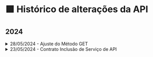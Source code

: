 # 🟩 Histórico de alterações da API

## 2024

<details>

<summary>28/05/2024 - Ajuste do Método GET</summary>

O método **/api/Documento/Get** da API integração, foi alterado para retornar o valor dos campos customizados dos documentos, retirando os espaços no início e no fim de campos cadastrados incorretamente, também serão removidos espaços duplos entre o conteúdo dos campos.

Foi criado o parâmetro **RemoverEspacos** que poderá ter valor **true** ou **false**, não obrigatório. &#x20;

Quando o parâmetro **RemoverEspacos** for enviado como **true**, então a API irá tratar o retorno para:&#x20;

* Retirar todos os espaços no início e no final de cada campo customizado e de lista;&#x20;
* Retirar espaços maiores que duplos entre os conteúdos dos campos customizados e de lista.&#x20;

<img src="../.gitbook/assets/image (19).png" alt="" data-size="original">

Esta alteração foi criada para melhorar a integração com E-Social.

</details>

<details>

<summary>23/05/2024 - Contrato Inclusão de Serviço de API</summary>



</details>
